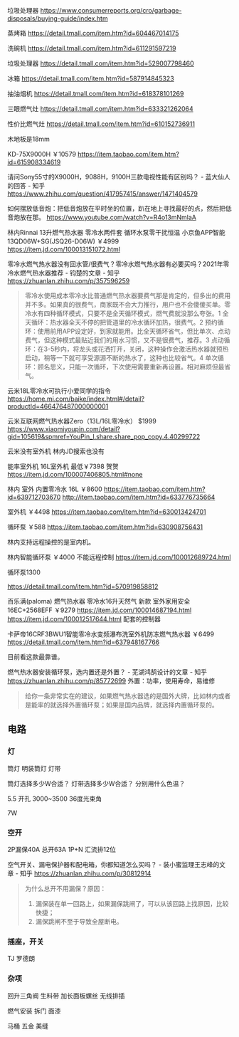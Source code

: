 垃圾处理器
https://www.consumerreports.org/cro/garbage-disposals/buying-guide/index.htm


蒸烤箱
https://detail.tmall.com/item.htm?id=604467014175

洗碗机
https://detail.tmall.com/item.htm?id=611291597219

垃圾处理器
https://detail.tmall.com/item.htm?id=529007798460

冰箱
https://detail.tmall.com/item.htm?id=587914845323

抽油烟机
https://detail.tmall.com/item.htm?id=618378101269

三眼燃气灶
https://detail.tmall.com/item.htm?id=633321262064

性价比燃气灶
https://detail.tmall.com/item.htm?id=610152736911

木地板是18mm

KD-75X9000H ￥10579
https://item.taobao.com/item.htm?id=615908334619

请问Sony55寸的X9000H，9088H，9100H三款电视性能有区别吗？ - 蓝大仙人的回答 - 知乎
https://www.zhihu.com/question/417957415/answer/1471404579

如何摆放低音炮：把低音炮放在平时坐的位置，趴在地上寻找最好的点，然后把低音炮放在那。
https://www.youtube.com/watch?v=R4o13mNmlaA

林内Rinnai 13升燃气热水器 零冷水两件套 循环水泵零干扰恒温 小京鱼APP智能13QD06W+SG(JSQ26-D06W) ￥4999
https://item.jd.com/100013151072.html

零冷水燃气热水器没有回水管/很费气？零冷水燃气热水器有必要买吗？2021年零冷水燃气热水器推荐 - 钧楚的文章 - 知乎
https://zhuanlan.zhihu.com/p/357596259

> 零冷水使用成本零冷水比普通燃气热水器要费气那是肯定的，但多出的费用并不多。如果真的很费气，商家既不会大力推行，用户也不会傻傻买单。零冷水有四种循环模式，只要不是全天循环模式，燃气费就没那么夸张。1 全天循环：热水器全天不停的把管道里的冷水循环加热，很费气。2 预约循环：使用前用APP设定好，到家就能用。比全天循环省气，但比单次、点动费气，但这种模式最贴近我们的用水习惯，又不是很费气，推荐。3 点动循环：在3-5秒内，将龙头或花洒打开，关闭，这种操作会激活热水器就预热启动，稍等一下就可享受源源不断的热水了，这种也比较省气。4 单次循环：顾名思义，只能一次循环，下次使用需要重新再设置。相对麻烦但最省气。

云米18L零冷水可执行小爱同学的指令
https://home.mi.com/baike/index.html#/detail?productId=466476487000000001

云米互联网燃气热水器Zero（13L/16L零冷水） $1999
https://www.xiaomiyoupin.com/detail?gid=105619&spmref=YouPin_I.share.share_pop_copy.4.40299722

云米没有室外机
林内JD搜索也没有

能率室外机 16L室外机 最低￥7398 贺贺
https://item.jd.com/100007406805.html#none 

林内 室外 内置零冷水 16L ￥8600
https://item.taobao.com/item.htm?id=639712703670
http://item.taobao.com/item.htm?id=633776735664


室外机 ￥4498
https://item.taobao.com/item.htm?id=630013424701

循环泵 ￥588
https://item.taobao.com/item.htm?id=630908756431

林内支持远程操控的是室内机。

林内智能循环泵 ￥4000 不能远程控制
https://item.jd.com/100012689724.html

循环泵1300

https://detail.tmall.com/item.htm?id=570919858812

百乐满(paloma) 燃气热水器 零冷水16升天然气 新款 室外家用安全  16EC+2568EFF ￥9279
https://item.jd.com/100014687194.html
https://item.jd.com/100012517644.html 配套的控制器


卡萨帝16CRF3BWU1智能零冷水变频瀑布洗室外机防冻燃气热水器 ￥6499
https://detail.tmall.com/item.htm?id=637948167766

目前看这款最靠谱。




燃气热水器安装循环泵，选内置还是外置？ - 芜湖鸿鹄设计的文章 - 知乎
https://zhuanlan.zhihu.com/p/85772699
外置：功率，使用寿命，易维修

> 给你一条非常实在的建议，如果燃气热水器选的是国外大牌，比如林内或者是能率的就选择外置循环泵；如果是国内品牌，就选择内置循环泵的。

## 电路
### 灯
筒灯
明装筒灯
灯带

筒灯选择多少W合适？
灯带选择多少W合适？
分别用什么色温？

5.5 开孔
3000~3500
36度光束角

7W



### 空开
2P漏保40A
总开63A
1P+N
汇流排12位

空气开关、漏电保护器和配电箱，你都知道怎么买吗？ - 装小蜜监理王志峰的文章 - 知乎
https://zhuanlan.zhihu.com/p/30812914

> 为什么总开不用漏保？原因：
> 1. 漏保装在单一回路上，如果漏保跳闸了，可以从该回路上找原因，比较快捷；
> 2. 漏保跳闸不至于导致全屋断电。

### 插座，开关
TJ
罗德朗


### 杂项
回升三角阀
生料带
加长面板螺丝
无线排插

燃气安装
拆门
面漆

马桶
五金
美缝

